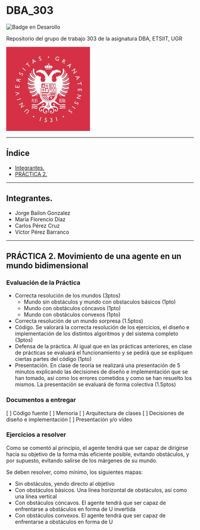 # DBA_303

![Badge en Desarollo](https://img.shields.io/badge/STATUS-EN%20DESAROLLO-green)

Repositorio del grupo de trabajo 303 de la asignatura DBA, ETSIIT, UGR

![](images/logo.jpeg)
***
## Índice
* [Integrantes.](#Integrantes.)
* [PRÁCTICA 2.](#PRÁCTICA-2.-Movimiento-de-una-agente-en-un-mundo-bidimensional)
***

## Integrantes.

* Jorge Bailon Gonzalez
* María Florencio Díaz
* Carlos Pérez Cruz
* Víctor Pérez Barranco
***

## PRÁCTICA 2. Movimiento de una agente en un mundo bidimensional
### Evaluación de la Práctica

* Correcta resolución de los mundos (3ptos)
  * Mundo sin obstáculos y mundo con obstaculos básicos (1pto)
  * Mundo con obstáculos cóncavos (1pto)
  * Mundo con obstáculos convexos (1pto)
* Correcta resolución de un mundo sorpresa (1.5ptos)
* Código. Se valorará la correcta resolución de los ejercicios, el diseño e implementación de los distintos algoritmos y del sistema completo (3ptos)
* Defensa de la práctica. Al igual que en las prácticas anteriores, en clase de prácticas se evaluará el funcionamiento y se pedirá que se expliquen ciertas partes del código (1pto)
* Presentación. En clase de teoría se realizará una presentación de 5 minutos explicando las decisiones de diseño e implementación que se han tomado, así como los errores cometidos y como se han resuelto los mismos. La presentación se 
evaluará de forma colectiva (1.5ptos)

### Documentos a entregar

[ ] Código fuente
[ ] Memoria
  [ ]  Arquitectura de clases
  [ ]  Decisiones de diseño e implementación
[ ] Presentación y/o vídeo

### Ejercicios a resolver
Como se comentó al principio, el agente tendrá que ser capaz de dirigirse hacia su objetivo de la forma más eficiente posible, evitando obstáculos, y por supuesto, evitando salirse de los márgenes de su mundo.

Se deben resolver, como mínimo, los siguientes mapas:
* Sin obstáculos, yendo directo al objetivo
* Con obstáculos básicos. Una línea horizontal de obstáculos, así como una línea vertical
* Con obstáculos cóncavos. El agente tendrá que ser capaz de enfrentarse a obstáculos en forma de U invertida
* Con obstáculos convexos. El agente tendrá que ser capaz de enfrentarse a obstáculos en forma de U

